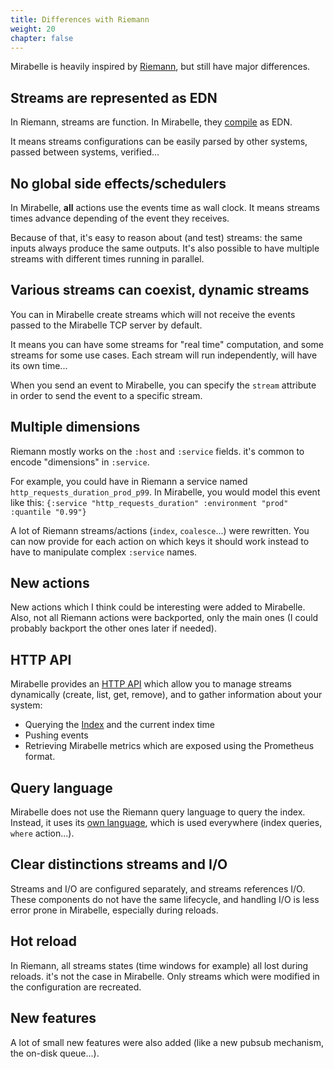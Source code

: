 ```yaml
---
title: Differences with Riemann
weight: 20
chapter: false
---
```


Mirabelle is heavily inspired by [Riemann](riemann.io), but still have major differences.

## Streams are represented as EDN

In Riemann, streams are function. In Mirabelle, they [compile](/howto/stream/#edn-representation-and-compilation) as EDN.

It means streams configurations can be easily parsed by other systems, passed between systems, verified...

## No global side effects/schedulers

In Mirabelle, **all** actions use the events time as wall clock. It means streams times advance depending of the event they receives.

Because of that, it's easy to reason about (and test) streams: the same inputs always produce the same outputs. It's also possible to have multiple streams with different times running in parallel.

## Various streams can coexist, dynamic streams

You can in Mirabelle create streams which will not receive the events passed to the Mirabelle TCP server by default.

It means you can have some streams for "real time" computation, and some streams for some use cases. Each stream will run independently, will have its own time...

When you send an event to Mirabelle, you can specify the `stream` attribute in order to send the event to a specific stream.

## Multiple dimensions

Riemann mostly works on the `:host` and `:service` fields. it's common to encode "dimensions" in `:service`.

For example, you could have in Riemann a service named `http_requests_duration_prod_p99`. In Mirabelle, you would model this event like this: `{:service "http_requests_duration" :environment "prod" :quantile "0.99"}`

A lot of Riemann streams/actions (`index`, `coalesce`...) were rewritten. You can now provide for each action on which keys it should work instead to have to manipulate complex `:service` names.

## New actions

New actions which I think could be interesting were added to Mirabelle. Also, not all Riemann actions were backported, only the main ones (I could probably backport the other ones later if needed).

## HTTP API

Mirabelle provides an [HTTP API](/api) which allow you to manage streams dynamically (create, list, get, remove), and to gather information about your system:

- Querying the [Index](/howto/index/) and the current index time
- Pushing events
- Retrieving Mirabelle metrics which are exposed using the Prometheus format.

## Query language

Mirabelle does not use the Riemann query language to query the index. Instead, it uses its [own language](/howto/stream/#filtering-events), which is used everywhere (index queries, `where` action...).

## Clear distinctions streams and I/O

Streams and I/O are configured separately, and streams references I/O. These components do not have the same lifecycle, and handling I/O is less error prone in Mirabelle, especially during reloads.

## Hot reload

In Riemann, all streams states (time windows for example) all lost during reloads. it's not the case in Mirabelle. Only streams which were modified in the configuration are recreated.

## New features

A lot of small new features were also added (like a new pubsub mechanism, the on-disk queue...).
